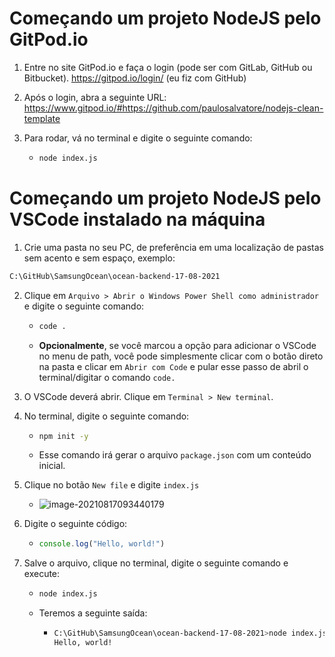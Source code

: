 # Começando um projeto NodeJS pelo GitPod.io

1. Entre no site GitPod.io e faça o login (pode ser com GitLab, GitHub ou Bitbucket).
   https://gitpod.io/login/
   (eu fiz com GitHub)

2. Após o login, abra a seguinte URL:
   https://www.gitpod.io/#https://github.com/paulosalvatore/nodejs-clean-template

3. Para rodar, vá no terminal e digite o seguinte comando:

   - ```bash
     node index.js
     ```

# Começando um projeto NodeJS pelo VSCode instalado na máquina

1. Crie uma pasta no seu PC, de preferência em uma localização de pastas sem acento e sem espaço, exemplo:

```bash
C:\GitHub\SamsungOcean\ocean-backend-17-08-2021
```

2. Clique em `Arquivo > Abrir o Windows Power Shell como administrador` e digite o seguinte comando:

   - ```bash
     code .
     ```

   - **Opcionalmente**, se você marcou a opção para adicionar o VSCode no menu de path, você pode simplesmente clicar com o botão direto na pasta e clicar em `Abrir com Code` e pular esse passo de abril o terminal/digitar o comando `code.`

4. O VSCode deverá abrir. Clique em `Terminal > New terminal`.

5. No terminal, digite o seguinte comando:
   - ```bash
     npm init -y
     ```
   
   - Esse comando irá gerar o arquivo `package.json` com um conteúdo inicial.
   
6. Clique no botão `New file` e digite `index.js`

   - ![image-20210817093440179](C:\Users\paulo\AppData\Roaming\Typora\typora-user-images\image-20210817093440179.png)

7. Digite o seguinte código:

   - ```javascript
     console.log("Hello, world!")
     ```

8. Salve o arquivo, clique no terminal, digite o seguinte comando e execute:

   - ```bash
     node index.js
     ```

   - Teremos a seguinte saída:

     - ```bash
       C:\GitHub\SamsungOcean\ocean-backend-17-08-2021>node index.js
       Hello, world!
       ```

       

